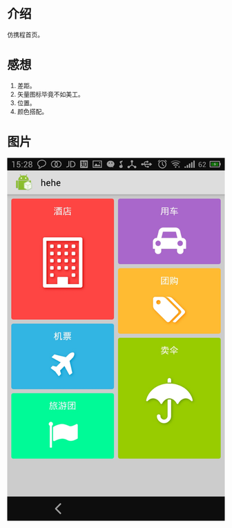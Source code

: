 ﻿介绍
===================================
仿携程首页。

感想
===================================
1. 差距。
2. 矢量图标毕竟不如美工。
3. 位置。
4. 颜色搭配。

图片
===================================
![github](https://github.com/Ivolian/XieChengHomeTry/blob/master/img.jpg "github")

